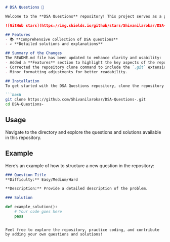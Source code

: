 ```markdown
# DSA Questions 🚀

Welcome to the **DSA Questions** repository! This project serves as a platform for developers and learners to practice and enhance their skills in Data Structures and Algorithms (DSA). This repository is designed to help you improve your understanding of various data structures and algorithms through a collection of questions and solutions.

![GitHub stars](https://img.shields.io/github/stars/Shivanilarokar/DSA-Questions-?style=social) ![Forks](https://img.shields.io/github/forks/Shivanilarokar/DSA-Questions-?style=social)

## Features
- 📚 **Comprehensive collection of DSA questions**
- ✍️ **Detailed solutions and explanations**

## Summary of the Changes
The README.md file has been updated to enhance clarity and usability:
- Added a **Features** section to highlight the key aspects of the repository.
- Corrected the repository clone command to include the `.git` extension.
- Minor formatting adjustments for better readability.

## Installation
To get started with the DSA Questions repository, clone the repository using the following command:

```bash
git clone https://github.com/Shivanilarokar/DSA-Questions-.git
cd DSA-Questions-
```

## Usage
Navigate to the directory and explore the questions and solutions available in this repository.

## Example
Here’s an example of how to structure a new question in the repository:

```markdown
### Question Title
**Difficulty:** Easy/Medium/Hard

**Description:** Provide a detailed description of the problem.

### Solution
```
```python
def example_solution():
    # Your code goes here
    pass
```
```

Feel free to explore the repository, practice coding, and contribute by adding your own questions and solutions!
```